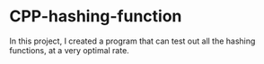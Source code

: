 # CPP-hashing-function
In this project, I created a program that can test out all the hashing functions, at a very optimal rate.
